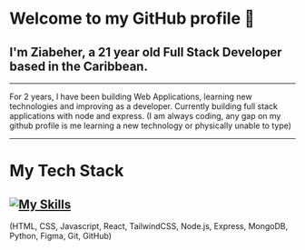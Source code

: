 # Welcome to my GitHub profile 🙏

## I'm Ziabeher, a 21 year old Full Stack Developer based in the Caribbean.
---


For 2 years, I have been building Web Applications, learning new technologies and improving as a developer. Currently building full stack applications with node and express. (I am always coding, any gap on my github profile is me learning a new technology or physically unable to type)

---

# My Tech Stack
[![My Skills](https://skills.thijs.gg/icons?i=html,css,js,react,tailwind,nodejs,mongodb,py,figma,git)](https://skills.thijs.gg)
---
(HTML, CSS, Javascript, React, TailwindCSS, Node.js, Express, MongoDB, Python, Figma, Git, GitHub)

